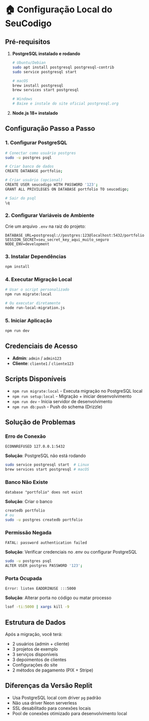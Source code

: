 # 🏠 Configuração Local do SeuCodigo

## Pré-requisitos

1. **PostgreSQL instalado e rodando**
   ```bash
   # Ubuntu/Debian
   sudo apt install postgresql postgresql-contrib
   sudo service postgresql start
   
   # macOS
   brew install postgresql
   brew services start postgresql
   
   # Windows
   # Baixe e instale do site oficial postgresql.org
   ```

2. **Node.js 18+ instalado**

## Configuração Passo a Passo

### 1. Configurar PostgreSQL

```bash
# Conectar como usuário postgres
sudo -u postgres psql

# Criar banco de dados
CREATE DATABASE portfolio;

# Criar usuário (opcional)
CREATE USER seucodigo WITH PASSWORD '123';
GRANT ALL PRIVILEGES ON DATABASE portfolio TO seucodigo;

# Sair do psql
\q
```

### 2. Configurar Variáveis de Ambiente

Crie um arquivo `.env` na raiz do projeto:

```env
DATABASE_URL=postgresql://postgres:123@localhost:5432/portfolio
SESSION_SECRET=seu_secret_key_aqui_muito_seguro
NODE_ENV=development
```

### 3. Instalar Dependências

```bash
npm install
```

### 4. Executar Migração Local

```bash
# Usar o script personalizado
npm run migrate:local

# Ou executar diretamente
node run-local-migration.js
```

### 5. Iniciar Aplicação

```bash
npm run dev
```

## Credenciais de Acesso

- **Admin**: `admin` / `admin123`
- **Cliente**: `cliente1` / `cliente123`

## Scripts Disponíveis

- `npm run migrate:local` - Executa migração no PostgreSQL local
- `npm run setup:local` - Migração + iniciar desenvolvimento
- `npm run dev` - Inicia servidor de desenvolvimento
- `npm run db:push` - Push do schema (Drizzle)

## Solução de Problemas

### Erro de Conexão
```
ECONNREFUSED 127.0.0.1:5432
```
**Solução**: PostgreSQL não está rodando
```bash
sudo service postgresql start  # Linux
brew services start postgresql # macOS
```

### Banco Não Existe
```
database "portfolio" does not exist
```
**Solução**: Criar o banco
```bash
createdb portfolio
# ou
sudo -u postgres createdb portfolio
```

### Permissão Negada
```
FATAL: password authentication failed
```
**Solução**: Verificar credenciais no .env ou configurar PostgreSQL
```bash
sudo -u postgres psql
ALTER USER postgres PASSWORD '123';
```

### Porta Ocupada
```
Error: listen EADDRINUSE :::5000
```
**Solução**: Alterar porta no código ou matar processo
```bash
lsof -ti:5000 | xargs kill -9
```

## Estrutura de Dados

Após a migração, você terá:
- 2 usuários (admin + cliente)
- 3 projetos de exemplo
- 3 serviços disponíveis
- 3 depoimentos de clientes
- Configurações do site
- 2 métodos de pagamento (PIX + Stripe)

## Diferenças da Versão Replit

- Usa PostgreSQL local com driver `pg` padrão
- Não usa driver Neon serverless
- SSL desabilitado para conexões locais
- Pool de conexões otimizado para desenvolvimento local